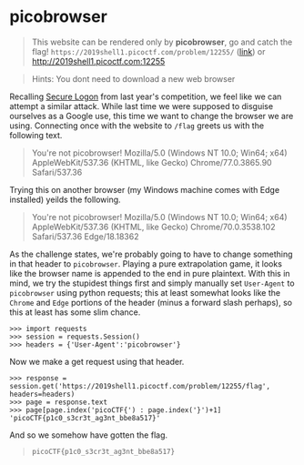 # picobrowser

> This website can be rendered only by **picobrowser**, go and catch the flag! ``https://2019shell1.picoctf.com/problem/12255/`` ([link](https://2019shell1.picoctf.com/problem/12255/)) or http://2019shell1.picoctf.com:12255

> Hints: You dont need to download a new web browser

Recalling [Secure Logon](https://github.com/shiltemann/CTF-writeups-public/blob/master/PicoCTF_2018/writeup.md#web-exploitation-500-secure-logon) from last year's competition, we feel like we can attempt a similar attack. While last time we were supposed to disguise ourselves as a Google use, this time we want to change the browser we are using. Connecting once with the website to ``/flag`` greets us with the following text.
> You're not picobrowser! Mozilla/5.0 (Windows NT 10.0; Win64; x64) AppleWebKit/537.36 (KHTML, like Gecko) Chrome/77.0.3865.90 Safari/537.36

Trying this on another browser (my Windows machine comes with Edge installed) yeilds the following.
> You're not picobrowser! Mozilla/5.0 (Windows NT 10.0; Win64; x64) AppleWebKit/537.36 (KHTML, like Gecko) Chrome/70.0.3538.102 Safari/537.36 Edge/18.18362

As the challenge states, we're probably going to have to change something in that header to ``picobrowser``. Playing a pure extrapolation game, it looks like the browser name is appended to the end in pure plaintext. With this in mind, we try the stupidest things first and simply manually set ``User-Agent`` to ``picobrowser`` using python requests; this at least somewhat looks like the ``Chrome`` and ``Edge`` portions of the header (minus a forward slash perhaps), so this at least has some slim chance.
```python3
>>> import requests
>>> session = requests.Session()
>>> headers = {'User-Agent':'picobrowser'}
```
Now we make a get request using that header.
```python3
>>> response = session.get('https://2019shell1.picoctf.com/problem/12255/flag', headers=headers)
>>> page = response.text
>>> page[page.index('picoCTF{') : page.index('}')+1]
'picoCTF{p1c0_s3cr3t_ag3nt_bbe8a517}'
```
And so we somehow have gotten the flag.
> ``picoCTF{p1c0_s3cr3t_ag3nt_bbe8a517}``
